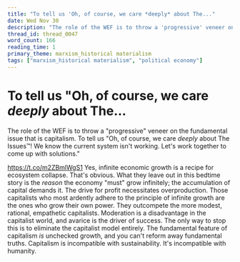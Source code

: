 ```yaml
---
title: "To tell us 'Oh, of course, we care *deeply* about The..."
date: Wed Nov 30
description: "The role of the WEF is to throw a 'progressive' veneer on the fundamental issue that is capitalism."
thread_id: thread_0047
word_count: 166
reading_time: 1
primary_theme: marxism_historical materialism
tags: ["marxism_historical materialism", "political economy"]
---
```


# To tell us "Oh, of course, we care *deeply* about The...

The role of the WEF is to throw a "progressive" veneer on the fundamental issue that is capitalism. To tell us "Oh, of course, we care *deeply* about The Issues™️! We know the current system isn't working. Let's work together to come up with solutions."

https://t.co/m2ZBmlWgS1 Yes, infinite economic growth is a recipe for ecosystem collapse. That's obvious. What they leave out in this bedtime story is the *reason* the economy "must" grow infinitely; the accumulation of capital demands it. The drive for profit necessitates overproduction. Those capitalists who most ardently adhere to the principle of infinite growth are the ones who grow their own power. They outcompete the more modest, rational, empathetic capitalists. Moderation is a disadvantage in the capitalist world, and avarice is the driver of success. The only way to stop this is to eliminate the capitalist model entirely. The fundamental feature of capitalism *is* unchecked growth, and you can't reform away fundamental truths. Capitalism is incompatible with sustainability. It's incompatible with humanity.